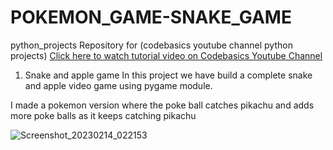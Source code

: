 # POKEMON_GAME-SNAKE_GAME


python_projects
Repository for (codebasics youtube channel python projects) [Click here to watch tutorial video on Codebasics Youtube Channel](https://www.youtube.com/playlist?list=PLeo1K3hjS3usVcPj6osMx1tNkARllcRhZ/)

1. Snake and apple game
In this project we have build a complete snake and apple video game using pygame module.

I made a pokemon version where the poke ball catches pikachu and adds more poke balls as it keeps catching pikachu


![Screenshot_20230214_022153](https://user-images.githubusercontent.com/98884539/220272616-469b4a03-aea6-4080-a971-b64905d5eec5.png)


